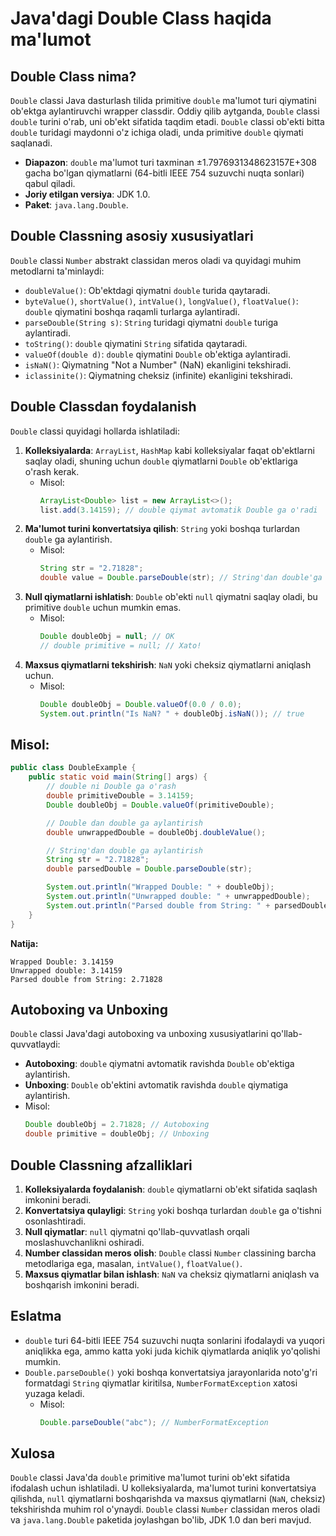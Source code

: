 # Java'dagi Double Class haqida ma'lumot

## Double Class nima?
`Double` classi Java dasturlash tilida primitive `double` ma'lumot turi qiymatini ob'ektga aylantiruvchi wrapper classdir. Oddiy qilib aytganda, `Double` classi `double` turini o'rab, uni ob'ekt sifatida taqdim etadi. `Double` classi ob'ekti bitta `double` turidagi maydonni o'z ichiga oladi, unda primitive `double` qiymati saqlanadi.

- **Diapazon**: `double` ma'lumot turi taxminan ±1.7976931348623157E+308 gacha bo'lgan qiymatlarni (64-bitli IEEE 754 suzuvchi nuqta sonlari) qabul qiladi.
- **Joriy etilgan versiya**: JDK 1.0.
- **Paket**: `java.lang.Double`.

## Double Classning asosiy xususiyatlari
`Double` classi `Number` abstrakt classidan meros oladi va quyidagi muhim metodlarni ta'minlaydi:
- `doubleValue()`: Ob'ektdagi qiymatni `double` turida qaytaradi.
- `byteValue()`, `shortValue()`, `intValue()`, `longValue()`, `floatValue()`: `double` qiymatini boshqa raqamli turlarga aylantiradi.
- `parseDouble(String s)`: `String` turidagi qiymatni `double` turiga aylantiradi.
- `toString()`: `double` qiymatini `String` sifatida qaytaradi.
- `valueOf(double d)`: `double` qiymatini `Double` ob'ektiga aylantiradi.
- `isNaN()`: Qiymatning "Not a Number" (NaN) ekanligini tekshiradi.
- `iclassinite()`: Qiymatning cheksiz (infinite) ekanligini tekshiradi.

## Double Classdan foydalanish
`Double` classi quyidagi hollarda ishlatiladi:
1. **Kolleksiyalarda**: `ArrayList`, `HashMap` kabi kolleksiyalar faqat ob'ektlarni saqlay oladi, shuning uchun `double` qiymatlarni `Double` ob'ektlariga o'rash kerak.
   - Misol:
     ```java
     ArrayList<Double> list = new ArrayList<>();
     list.add(3.14159); // double qiymat avtomatik Double ga o'radi
     ```
2. **Ma'lumot turini konvertatsiya qilish**: `String` yoki boshqa turlardan `double` ga aylantirish.
   - Misol:
     ```java
     String str = "2.71828";
     double value = Double.parseDouble(str); // String'dan double'ga
     ```
3. **Null qiymatlarni ishlatish**: `Double` ob'ekti `null` qiymatni saqlay oladi, bu primitive `double` uchun mumkin emas.
   - Misol:
     ```java
     Double doubleObj = null; // OK
     // double primitive = null; // Xato!
     ```
4. **Maxsus qiymatlarni tekshirish**: `NaN` yoki cheksiz qiymatlarni aniqlash uchun.
   - Misol:
     ```java
     Double doubleObj = Double.valueOf(0.0 / 0.0);
     System.out.println("Is NaN? " + doubleObj.isNaN()); // true
     ```

## Misol:
```java
public class DoubleExample {
    public static void main(String[] args) {
        // double ni Double ga o'rash
        double primitiveDouble = 3.14159;
        Double doubleObj = Double.valueOf(primitiveDouble);

        // Double dan double ga aylantirish
        double unwrappedDouble = doubleObj.doubleValue();

        // String'dan double ga aylantirish
        String str = "2.71828";
        double parsedDouble = Double.parseDouble(str);

        System.out.println("Wrapped Double: " + doubleObj);
        System.out.println("Unwrapped double: " + unwrappedDouble);
        System.out.println("Parsed double from String: " + parsedDouble);
    }
}
```
**Natija:**
```
Wrapped Double: 3.14159
Unwrapped double: 3.14159
Parsed double from String: 2.71828
```

## Autoboxing va Unboxing
`Double` classi Java'dagi autoboxing va unboxing xususiyatlarini qo'llab-quvvatlaydi:
- **Autoboxing**: `double` qiymatni avtomatik ravishda `Double` ob'ektiga aylantirish.
- **Unboxing**: `Double` ob'ektini avtomatik ravishda `double` qiymatiga aylantirish.
- Misol:
  ```java
  Double doubleObj = 2.71828; // Autoboxing
  double primitive = doubleObj; // Unboxing
  ```

## Double Classning afzalliklari
1. **Kolleksiyalarda foydalanish**: `double` qiymatlarni ob'ekt sifatida saqlash imkonini beradi.
2. **Konvertatsiya qulayligi**: `String` yoki boshqa turlardan `double` ga o'tishni osonlashtiradi.
3. **Null qiymatlar**: `null` qiymatni qo'llab-quvvatlash orqali moslashuvchanlikni oshiradi.
4. **Number classidan meros olish**: `Double` classi `Number` classining barcha metodlariga ega, masalan, `intValue()`, `floatValue()`.
5. **Maxsus qiymatlar bilan ishlash**: `NaN` va cheksiz qiymatlarni aniqlash va boshqarish imkonini beradi.

## Eslatma
- `double` turi 64-bitli IEEE 754 suzuvchi nuqta sonlarini ifodalaydi va yuqori aniqlikka ega, ammo katta yoki juda kichik qiymatlarda aniqlik yo'qolishi mumkin.
- `Double.parseDouble()` yoki boshqa konvertatsiya jarayonlarida noto'g'ri formatdagi `String` qiymatlar kiritilsa, `NumberFormatException` xatosi yuzaga keladi.
  - Misol:
    ```java
    Double.parseDouble("abc"); // NumberFormatException
    ```

## Xulosa
`Double` classi Java'da `double` primitive ma'lumot turini ob'ekt sifatida ifodalash uchun ishlatiladi. U kolleksiyalarda, ma'lumot turini konvertatsiya qilishda, `null` qiymatlarni boshqarishda va maxsus qiymatlarni (`NaN`, cheksiz) tekshirishda muhim rol o'ynaydi. `Double` classi `Number` classidan meros oladi va `java.lang.Double` paketida joylashgan bo'lib, JDK 1.0 dan beri mavjud.
